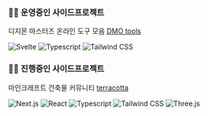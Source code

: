 ### 🏄‍♀️ 운영중인 사이드프로젝트

디지몬 마스터즈 온라인 도구 모음 [DMO tools](https://dmo.greuta.org/)


<p>
  <img src="https://img.shields.io/badge/Svelte-FF3E00?style=flat-square&logo=Svelte&logoColor=white" alt="Svelte"/>
  <img src="https://img.shields.io/badge/Typescript-3178C6?style=flat-square&logo=Typescript&logoColor=white" alt="Typescript"/>
  <img src="https://img.shields.io/badge/Tailwind CSS-06B6D4?style=flat-square&logo=Tailwind CSS&logoColor=white" alt="Tailwind CSS"/>
</p>

### 🏃‍♀️ 진행중인 사이드프로젝트

마인크래프트 건축물 커뮤니티 [terracotta](https://terracotta-nu.vercel.app/)


<p>
  <img src="https://img.shields.io/badge/Next.js-000000?style=flat-square&logo=Next.js&logoColor=white" alt="Next.js"/>
  <img src="https://img.shields.io/badge/React-61DAFB?style=flat-square&logo=React&logoColor=black" alt="React"/>
  <img src="https://img.shields.io/badge/Typescript-3178C6?style=flat-square&logo=Typescript&logoColor=white" alt="Typescript"/>
  <img src="https://img.shields.io/badge/Tailwind CSS-06B6D4?style=flat-square&logo=Tailwind CSS&logoColor=white" alt="Tailwind CSS"/>
  <img src="https://img.shields.io/badge/ThreeJs-black?style=flat-square&logo=three.js&logoColor=white" alt="Three.js"/>
</p>
